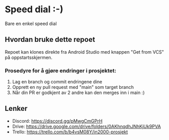 # Speed dial :-)
Bare en enkel speed dial

## Hvordan bruke dette repoet
Repoet kan klones direkte fra Android Studio med knappen "Get from VCS" på oppstartsskjermen.

### Prosedyre for å gjøre endringer i prosjektet:
1. Lag en branch og commit endringene dine
2. Opprett en ny pull request med "main" som target branch
3. Når din PR er godkjent av 2 andre kan den merges inn i main :)

## Lenker
- Discord: https://discord.gg/pMwgCmGPrH
- Drive: https://drive.google.com/drive/folders/0AKhnqdhJNhKjUk9PVA
- Trello: https://trello.com/b/b4vsM08Y/in2000-prosjekt
